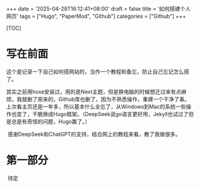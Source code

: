 +++
date = '2025-04-28T16:12:41+08:00'
draft = false
title = '如何搭建个人网页'
tags = ["Hugo", "PaperMod", "Github"]
categories = ["Github"]
+++

[TOC]


# 写在前面

​	这个是记录一下自己如何搭网站的，当作一个教程和备忘，防止自己忘记怎么搭了。

​	其实之前用hoxe安装过，用的是Next主题，但是换电脑的时候想迁过来有点麻烦，我就删了原来的，Github库也删了，因为不熟悉操作，重建一个干净了事。上次看主页还是一年多，所以基本什么全忘了，从Windows到Mac的系统一些操作也变了，干脆换成Hugo框架。（DeepSeek说go语言更好用，Jekyll也试过了但是总是有奇怪的问题，Hugo赢了。）

​	感谢DeepSeek和ChatGPT的支持，结合网上的教程来看，教了我做很多。

# 第一部分

​	待定
